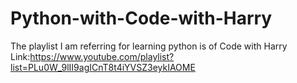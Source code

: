 # Python-with-Code-with-Harry
The playlist I am referring for learning python is of Code with Harry 
Link:https://www.youtube.com/playlist?list=PLu0W_9lII9agICnT8t4iYVSZ3eykIAOME
